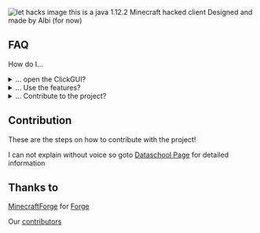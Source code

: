 ![let hacks image](https://i.imgur.com/PiOKePR.jpg)
this is a java 1.12.2 Minecraft hacked client Designed and made by Albi (for now)

## FAQ

How do I...

<details>
  <summary>... open the ClickGUI?</summary>

> There is no click gui yet we are still working on that. Commands only!

</details>

<details>
  <summary>... Use the features?</summary>

> Features can be used with the following commands:

</details>

<details>
  <summary>... Contribute to the project?</summary>

> Check the next section on instructions!

</details>

## Contribution
These are the steps on how to contribute with the project!

I can not explain without voice so goto 
[Dataschool Page](https://www.dataschool.io/how-to-contribute-on-github/) for detailed information

## Thanks to
[MinecraftForge](https://github.com/MinecraftForge) for [Forge](https://github.com/MinecraftForge/MinecraftForge)

Our [contributors](https://github.com/FunWithAlbiYT/lethacks/graphs/contributors)
